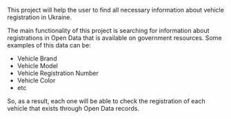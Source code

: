 This project will help the user to find all necessary information about vehicle registration in Ukraine.

The main functionality of this project is searching for information about registrations in Open Data that is available on government resources. Some examples of this data can be:

- Vehicle Brand
- Vehicle Model
- Vehicle Registration Number
- Vehicle Color
- etc

So, as a result, each one will be able to check the registration of each vehicle that exists through Open Data records.